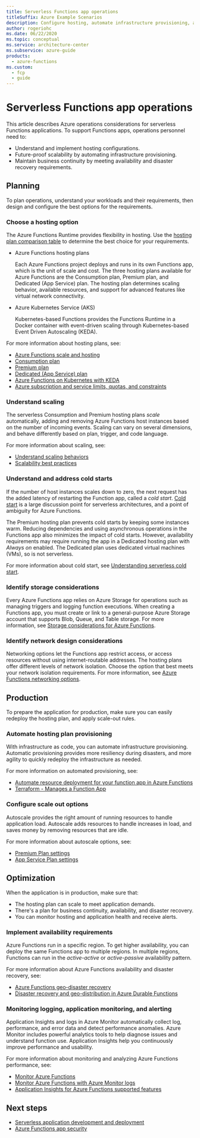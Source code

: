 ```yaml
---
title: Serverless Functions app operations
titleSuffix: Azure Example Scenarios
description: Configure hosting, automate infrastructure provisioning, and maintain high availability for serverless Functions apps.
author: rogeriohc
ms.date: 06/22/2020
ms.topic: conceptual
ms.service: architecture-center
ms.subservice: azure-guide
products:
  - azure-functions
ms.custom:
  - fcp
  - guide
---
```

# Serverless Functions app operations

This article describes Azure operations considerations for serverless Functions applications. To support Functions apps, operations personnel need to:

- Understand and implement hosting configurations.
- Future-proof scalability by automating infrastructure provisioning.
- Maintain business continuity by meeting availability and disaster recovery requirements.

## Planning

To plan operations, understand your workloads and their requirements, then design and configure the best options for the requirements.

### Choose a hosting option
The Azure Functions Runtime provides flexibility in hosting. Use the [hosting plan comparison table](/azure/azure-functions/functions-scale#hosting-plans-comparison) to determine the best choice for your requirements.

- Azure Functions hosting plans

  Each Azure Functions project deploys and runs in its own Functions app, which is the unit of scale and cost. The three hosting plans available for Azure Functions are the Consumption plan, Premium plan, and Dedicated (App Service) plan. The hosting plan determines scaling behavior, available resources, and support for advanced features like virtual network connectivity.

- Azure Kubernetes Service (AKS)

  Kubernetes-based Functions provides the Functions Runtime in a Docker container with event-driven scaling through Kubernetes-based Event Driven Autoscaling (KEDA).

For more information about hosting plans, see:
- [Azure Functions scale and hosting](/azure/azure-functions/functions-scale)
- [Consumption plan](/azure/azure-functions/functions-scale#consumption-plan)
- [Premium plan](/azure/azure-functions/functions-premium-plan)
- [Dedicated (App Service) plan](/azure/azure-functions/functions-scale#app-service-plan)
- [Azure Functions on Kubernetes with KEDA](/azure/azure-functions/functions-kubernetes-keda)
- [Azure subscription and service limits, quotas, and constraints](/azure/azure-resource-manager/management/azure-subscription-service-limits)

### Understand scaling

The serverless Consumption and Premium hosting plans *scale* automatically, adding and removing Azure Functions host instances based on the number of incoming events. Scaling can vary on several dimensions, and behave differently based on plan, trigger, and code language. 

For more information about scaling, see:
- [Understand scaling behaviors](/azure/azure-functions/functions-scale#understanding-scaling-behaviors)
- [Scalability best practices](/azure/azure-functions/functions-best-practices#scalability-best-practices)

### Understand and address cold starts

If the number of host instances scales down to zero, the next request has the added latency of restarting the Function app, called a *cold start*. [Cold start](/azure/azure-functions/functions-scale#cold-start) is a large discussion point for serverless architectures, and a point of ambiguity for Azure Functions. 

The Premium hosting plan prevents cold starts by keeping some instances warm. Reducing dependencies and using asynchronous operations in the Functions app also minimizes the impact of cold starts. However, availability requirements may require running the app in a Dedicated hosting plan with *Always on* enabled. The Dedicated plan uses dedicated virtual machines (VMs), so is not serverless.

For more information about cold start, see [Understanding serverless cold start](https://azure.microsoft.com/blog/understanding-serverless-cold-start/).

### Identify storage considerations

Every Azure Functions app relies on Azure Storage for operations such as managing triggers and logging function executions. When creating a Functions app, you must create or link to a general-purpose Azure Storage account that supports Blob, Queue, and Table storage. For more information, see [Storage considerations for Azure Functions](/azure/azure-functions/storage-considerations).

### Identify network design considerations

Networking options let the Functions app restrict access, or access resources without using internet-routable addresses. The hosting plans offer different levels of network isolation. Choose the option that best meets your network isolation requirements. For more information, see [Azure Functions networking options](/azure/azure-functions/functions-networking-options).

## Production

To prepare the application for production, make sure you can easily redeploy the hosting plan, and apply scale-out rules.

### Automate hosting plan provisioning
With infrastructure as code, you can automate infrastructure provisioning. Automatic provisioning provides more resiliency during disasters, and more agility to quickly redeploy the infrastructure as needed.

For more information on automated provisioning, see:
- [Automate resource deployment for your function app in Azure Functions](/azure/azure-functions/functions-infrastructure-as-code)
- [Terraform - Manages a Function App](https://www.terraform.io/docs/providers/azurerm/r/function_app.html)

### Configure scale out options
Autoscale provides the right amount of running resources to handle application load. Autoscale adds resources to handle increases in load, and saves money by removing resources that are idle.

For more information about autoscale options, see:
- [Premium Plan settings](/azure/azure-functions/functions-premium-plan#plan-and-sku-settings)
- [App Service Plan settings](/azure/azure-monitor/platform/autoscale-get-started)

## Optimization

When the application is in production, make sure that:

- The hosting plan can scale to meet application demands.
- There's a plan for business continuity, availability, and disaster recovery.
- You can monitor hosting and application health and receive alerts.

### Implement availability requirements

Azure Functions run in a specific region. To get higher availability, you can deploy the same Functions app to multiple regions. In multiple regions, Functions can run in the *active-active* or *active-passive* availability pattern.

For more information about Azure Functions availability and disaster recovery, see:
- [Azure Functions geo-disaster recovery](/azure/azure-functions/functions-geo-disaster-recovery)
- [Disaster recovery and geo-distribution in Azure Durable Functions](/azure/azure-functions/durable/durable-functions-disaster-recovery-geo-distribution)

### Monitoring logging, application monitoring, and alerting
Application Insights and logs in Azure Monitor automatically collect log, performance, and error data and detect performance anomalies. Azure Monitor includes powerful analytics tools to help diagnose issues and understand function use. Application Insights help you continuously improve performance and usability.

For more information about monitoring and analyzing Azure Functions performance, see:
- [Monitor Azure Functions](/azure/azure-functions/functions-monitoring)
- [Monitor Azure Functions with Azure Monitor logs](/azure/azure-functions/functions-monitor-log-analytics)
- [Application Insights for Azure Functions supported features](/azure/azure-monitor/app/azure-functions-supported-features)

## Next steps

- [Serverless application development and deployment](application-development.md)
- [Azure Functions app security](functions-app-security.md)

